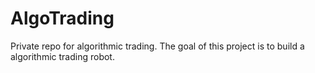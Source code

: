 # AlgoTrading
Private repo for algorithmic trading. The goal of this project is to build a algorithmic trading robot.
